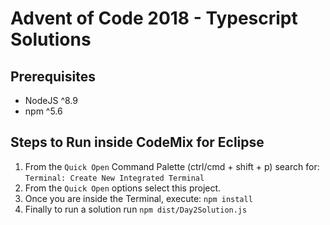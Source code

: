 # Advent of Code 2018 - Typescript Solutions

## Prerequisites

- NodeJS ^8.9
- npm ^5.6

## Steps to Run inside CodeMix for Eclipse

1. From the `Quick Open`  Command Palette (ctrl/cmd + shift + p) search for:
     `Terminal: Create New Integrated Terminal`
2. From the `Quick Open` options select this project.
3. Once you are inside the Terminal, execute: `npm install`
4. Finally to run a solution run `npm dist/Day2Solution.js`


